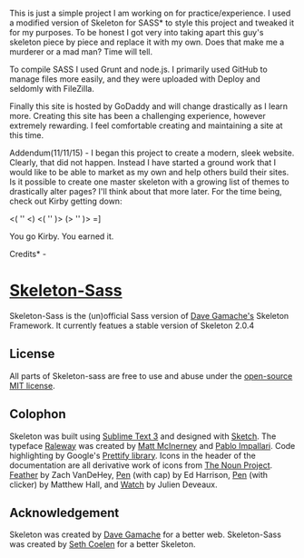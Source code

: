 This is just a simple project I am working on for practice/experience.  I used a modified version of Skeleton for SASS* to style this project and tweaked it for my purposes.  To be honest I got very into taking apart this guy's skeleton piece by piece and replace it with my own.  Does that make me a murderer or a mad man?  Time will tell.

To compile SASS I used Grunt and node.js.
I primarily used GitHub to manage files more easily, and they were uploaded with Deploy and seldomly with FileZilla.

Finally this site is hosted by GoDaddy and will change drastically as I learn more.
Creating this site has been a challenging experience, however extremely rewarding. I feel comfortable creating and maintaining a site at this time.

Addendum(11/11/15) - I began this project to create a modern, sleek website. Clearly, that did not happen. Instead I have started a ground work that I would like to be able to market as my own and help others build their sites.  Is it possible to create one master skeleton with a growing list of themes to drastically alter pages?  I'll think about that more later. For the time being, check out Kirby getting down:


<(  '' <)  <(   ''   )>  (>  ''  )>                                                 =]

You go Kirby.  You earned it.

Credits* -
# [Skeleton-Sass](http://getskeleton.com)
Skeleton-Sass is the (un)official Sass version of [Dave Gamache's](https://twitter.com/dhg) Skeleton Framework. It currently featues a stable version of Skeleton 2.0.4

## License
All parts of Skeleton-sass are free to use and abuse under the [open-source MIT license](http://opensource.org/licenses/mit-license.php).

## Colophon
Skeleton was built using [Sublime Text 3](http://www.sublimetext.com/3) and designed with [Sketch](http://bohemiancoding.com/sketch). The typeface [Raleway](http://www.google.com/fonts/specimen/Raleway) was created by [Matt McInerney](http://matt.cc/) and [Pablo Impallari](http://www.impallari.com/). Code highlighting by Google's [Prettify library](https://code.google.com/p/google-code-prettify/). Icons in the header of the documentation are all derivative work of icons from [The Noun Project](thenounproject.com). [Feather](http://thenounproject.com/term/feather/22073) by Zach VanDeHey, [Pen](http://thenounproject.com/term/pen/21163) (with cap) by Ed Harrison, [Pen](http://thenounproject.com/term/pen/32847) (with clicker) by Matthew Hall, and [Watch](http://thenounproject.com/term/watch/48015) by Julien Deveaux.

## Acknowledgement
Skeleton was created by [Dave Gamache](https://twitter.com/dhg) for a better web.
Skeleton-Sass was created by [Seth Coelen](http://sethcoelen.com) for a better Skeleton.